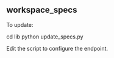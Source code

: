 workspace_specs
------

To update:

  cd lib
  python update_specs.py

Edit the script to configure the endpoint.
